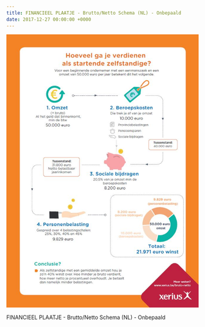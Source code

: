 ```yaml
---
title: FINANCIEEL PLAATJE - Brutto/Netto Schema (NL) - Onbepaald
date: 2017-12-27 00:00:00 +0000
---
```

![](/uploads/2018/02/02/wat-hou-ik-eraan-over.jpg)

FINANCIEEL PLAATJE - Brutto/Netto Schema (NL) - Onbepaald